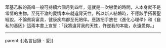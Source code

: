 苯基乙胺的高峰一般可持續六個月到四年，這就是一次戀愛的時間，人本身就不是常情的生物。至死不渝的愛情本來就違背天性。所以新人結婚時，不應該手搭著聖經說，不論貧窮富貴，健康疾病都至死陪伴。應該把手放在《進化心理學》和《自私的基因》這兩本書上宣誓：「我將違背我的天性，忤逆我的本能，永遠愛你。」
- - -
parent::[[名言目錄 - 愛]]